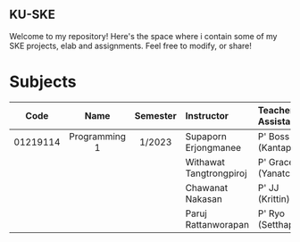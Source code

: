 ## KU-SKE

Welcome to my repository! Here's the space where i contain some of my SKE projects, elab and assignments. Feel free to modify, or share!

# Subjects
|   Code   |       Name       | Semester |        Instructor         |   Teacher Assistant    |
|:--------:|:----------------:|:--------:|:-------------------------|:------------------------|
| 01219114 |  Programming 1   | 1/2023   | Supaporn Erjongmanee      | P' Boss (Kantaphat)    |
|          |                  |          | Withawat Tangtrongpiroj   | P' Grace (Yanatchara)  |
|          |                  |          | Chawanat Nakasan          | P' JJ (Krittin)        |
|          |                  |          | Paruj Rattanworapan       | P' Ryo (Setthapon)     |


